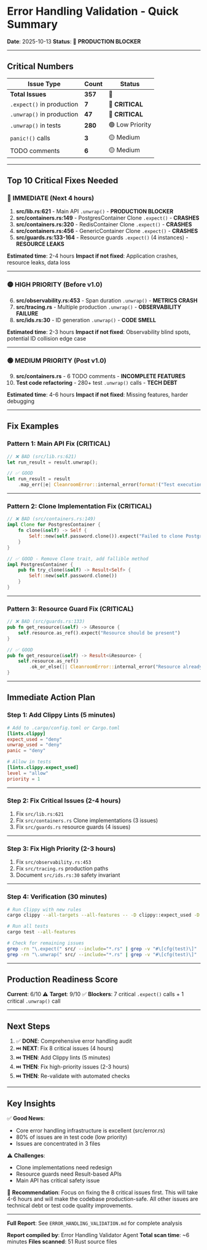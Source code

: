 # Error Handling Validation - Quick Summary

**Date**: 2025-10-13
**Status**: 🔴 **PRODUCTION BLOCKER**

---

## Critical Numbers

| Issue Type | Count | Status |
|------------|-------|--------|
| **Total Issues** | **357** | 🔴 |
| `.expect()` in production | **7** | 🔴 **CRITICAL** |
| `.unwrap()` in production | **47** | 🔴 **CRITICAL** |
| `.unwrap()` in tests | **280** | 🟢 Low Priority |
| `panic!()` calls | **3** | 🟡 Medium |
| TODO comments | **6** | 🟡 Medium |

---

## Top 10 Critical Fixes Needed

### 🔴 IMMEDIATE (Next 4 hours)

1. **src/lib.rs:621** - Main API `.unwrap()` - **PRODUCTION BLOCKER**
2. **src/containers.rs:149** - PostgresContainer Clone `.expect()` - **CRASHES**
3. **src/containers.rs:320** - RedisContainer Clone `.expect()` - **CRASHES**
4. **src/containers.rs:456** - GenericContainer Clone `.expect()` - **CRASHES**
5. **src/guards.rs:133-164** - Resource guards `.expect()` (4 instances) - **RESOURCE LEAKS**

**Estimated time**: 2-4 hours
**Impact if not fixed**: Application crashes, resource leaks, data loss

---

### 🟡 HIGH PRIORITY (Before v1.0)

6. **src/observability.rs:453** - Span duration `.unwrap()` - **METRICS CRASH**
7. **src/tracing.rs** - Multiple production `.unwrap()` - **OBSERVABILITY FAILURE**
8. **src/ids.rs:30** - ID generation `.unwrap()` - **CODE SMELL**

**Estimated time**: 2-3 hours
**Impact if not fixed**: Observability blind spots, potential ID collision edge case

---

### 🟢 MEDIUM PRIORITY (Post v1.0)

9. **src/containers.rs** - 6 TODO comments - **INCOMPLETE FEATURES**
10. **Test code refactoring** - 280+ test `.unwrap()` calls - **TECH DEBT**

**Estimated time**: 4-6 hours
**Impact if not fixed**: Missing features, harder debugging

---

## Fix Examples

### Pattern 1: Main API Fix (CRITICAL)
```rust
// ❌ BAD (src/lib.rs:621)
let run_result = result.unwrap();

// ✅ GOOD
let run_result = result
    .map_err(|e| CleanroomError::internal_error(format!("Test execution failed: {}", e)))?;
```

---

### Pattern 2: Clone Implementation Fix (CRITICAL)
```rust
// ❌ BAD (src/containers.rs:149)
impl Clone for PostgresContainer {
    fn clone(&self) -> Self {
        Self::new(self.password.clone()).expect("Failed to clone PostgresContainer")
    }
}

// ✅ GOOD - Remove Clone trait, add fallible method
impl PostgresContainer {
    pub fn try_clone(&self) -> Result<Self> {
        Self::new(self.password.clone())
    }
}
```

---

### Pattern 3: Resource Guard Fix (CRITICAL)
```rust
// ❌ BAD (src/guards.rs:133)
pub fn get_resource(&self) -> &Resource {
    self.resource.as_ref().expect("Resource should be present")
}

// ✅ GOOD
pub fn get_resource(&self) -> Result<&Resource> {
    self.resource.as_ref()
        .ok_or_else(|| CleanroomError::internal_error("Resource already consumed"))
}
```

---

## Immediate Action Plan

### Step 1: Add Clippy Lints (5 minutes)
```toml
# Add to .cargo/config.toml or Cargo.toml
[lints.clippy]
expect_used = "deny"
unwrap_used = "deny"
panic = "deny"

# Allow in tests
[lints.clippy.expect_used]
level = "allow"
priority = 1
```

---

### Step 2: Fix Critical Issues (2-4 hours)
1. Fix `src/lib.rs:621`
2. Fix `src/containers.rs` Clone implementations (3 issues)
3. Fix `src/guards.rs` resource guards (4 issues)

---

### Step 3: Fix High Priority (2-3 hours)
1. Fix `src/observability.rs:453`
2. Fix `src/tracing.rs` production paths
3. Document `src/ids.rs:30` safety invariant

---

### Step 4: Verification (30 minutes)
```bash
# Run Clippy with new rules
cargo clippy --all-targets --all-features -- -D clippy::expect_used -D clippy::unwrap_used

# Run all tests
cargo test --all-features

# Check for remaining issues
grep -rn "\.expect(" src/ --include="*.rs" | grep -v "#\[cfg(test)\]"
grep -rn "\.unwrap(" src/ --include="*.rs" | grep -v "#\[cfg(test)\]" | wc -l
```

---

## Production Readiness Score

**Current**: 6/10 ⚠️
**Target**: 9/10 ✅
**Blockers**: 7 critical `.expect()` calls + 1 critical `.unwrap()` call

---

## Next Steps

1. ✅ **DONE**: Comprehensive error handling audit
2. ⏭️ **NEXT**: Fix 8 critical issues (4 hours)
3. ⏭️ **THEN**: Add Clippy lints (5 minutes)
4. ⏭️ **THEN**: Fix high-priority issues (2-3 hours)
5. ⏭️ **THEN**: Re-validate with automated checks

---

## Key Insights

✅ **Good News**:
- Core error handling infrastructure is excellent (src/error.rs)
- 80% of issues are in test code (low priority)
- Issues are concentrated in 3 files

⚠️ **Challenges**:
- Clone implementations need redesign
- Resource guards need Result-based APIs
- Main API has critical safety issue

🎯 **Recommendation**:
Focus on fixing the 8 critical issues first. This will take 4-6 hours and will make the codebase production-safe. All other issues are technical debt or test code quality improvements.

---

**Full Report**: See `ERROR_HANDLING_VALIDATION.md` for complete analysis

**Report compiled by**: Error Handling Validator Agent
**Total scan time**: ~6 minutes
**Files scanned**: 51 Rust source files
